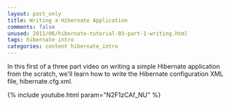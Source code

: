 ```yaml
---           
layout: post_only
title: Writing a Hibernate Application
comments: false
unused: 2011/06/hibernate-tutorial-03-part-1-writing.html
tags: hibernate intro
categories: content hibernate_intro
---
```


In this first of a three part video on writing a simple Hibernate application from the scratch, we'll learn how to write the Hibernate configuration XML file, hibernate.cfg.xml.

{% include youtube.html param="N2F1zCAf_NU" %}